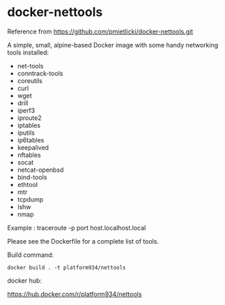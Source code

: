 # docker-nettools
 
Reference from https://github.com/pmietlicki/docker-nettools.git

 A simple, small, alpine-based Docker image with some handy networking tools
installed:

- net-tools
- conntrack-tools
- coreutils
- curl
- wget
- drill
- iperf3
- iproute2
- iptables
- iputils
- ip6tables
- keepalived
- nftables
- socat
- netcat-openbsd
- bind-tools
- ethtool
- mtr
- tcpdump
- lshw
- nmap

Example : traceroute -p port host.localhost.local

Please see the Dockerfile for a complete list of tools.

Build command:

`docker build . -t platform934/nettools`

docker hub:

https://hub.docker.com/r/platform934/nettools
